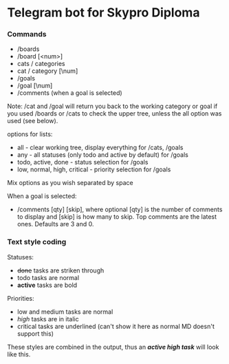 # Telegram bot for Skypro Diploma

### Commands
* /boards
* /board [\<num>]
* cats / categories
* cat / category [\num]
* /goals
* /goal [\num]
* /comments (when a goal is selected)

Note: /cat and /goal will return you back to the working category or goal if you used /boards or /cats to check the upper tree, unless the all option was used (see below).

options for lists:
* all - clear working tree, display everything for /cats, /goals
* any - all statuses (only todo and active by default) for /goals
* todo, active, done - status selection for /goals
* low, normal, high, critical - priority selection for /goals

Mix options as you wish separated by space

When a goal is selected:
* /comments [qty] [skip], where optional [qty] is the number of comments to display and [skip] is how many to skip. Top comments are the latest ones. Defaults are 3 and 0.

### Text style coding

Statuses:
* ~~done~~ tasks are striken through
* todo tasks are normal
* **active** tasks are bold

Priorities:
* low and medium tasks are normal
* _high_ tasks are in italic
* critical tasks are underlined (can't show it here as normal MD doesn't support this)

These styles are combined in the output, thus an **_active high task_** will look like this.